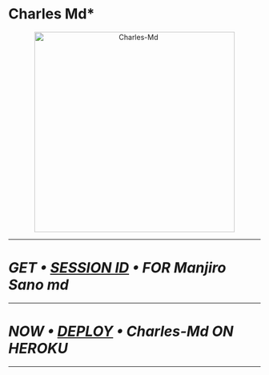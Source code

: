# Charles Md*

<p align="center">
  <a href="https://github.com/Charlesokpaleke78">
    <img alt="Charles-Md" height="400" src="https://avatars.githubusercontent.com/u/143913248?v=4">
  </a>
</p>

---

# *_GET • [SESSION ID](https://cod3session-00187e8a3f27.herokuapp.com/) • FOR Manjiro Sano md_*

---

# *_NOW • [DEPLOY](https://dashboard.heroku.com/new?button-url=https://github.com/Charlesokpaleke78/Charles-Md&template=https://github.com/Charlesokpaleke78/Charles-Md) • Charles-Md ON HEROKU_*

---
